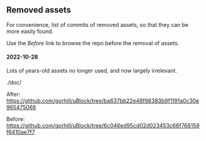 ## Removed assets

For convenience, list of commits of removed assets, so that they can be
more easily found.

Use the _Before_ link to browse the repo before the removal of assets.

#### 2022-10-28

Lots of years-old assets no longer used, and now largely irrelevant.

./doc/

 After: https://github.com/gorhill/uBlock/tree/ba637bb22e48f98383b9f1191a0c30e965475068

Before: https://github.com/gorhill/uBlock/tree/6c046ed95cd02d023453c66f766159f6410ae7f7

